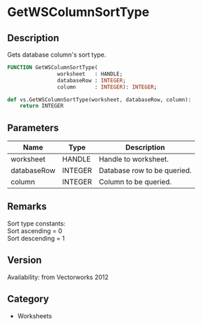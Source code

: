 # GetWSColumnSortType

## Description
Gets database column's sort type.

```pascal
FUNCTION GetWSColumnSortType(
				worksheet   : HANDLE;
				databaseRow : INTEGER;
				column      : INTEGER): INTEGER;
```

```python
def vs.GetWSColumnSortType(worksheet, databaseRow, column):
    return INTEGER
```

## Parameters
|Name|Type|Description|
|---|---|---|
|worksheet|HANDLE|Handle to worksheet.|
|databaseRow|INTEGER|Database row to be queried.|
|column|INTEGER|Column to be queried.|

## Remarks
Sort type constants:<BR>
Sort ascending = 0<BR>
Sort descending = 1

## Version
Availability: from Vectorworks 2012

## Category
* Worksheets


